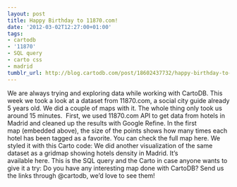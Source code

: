 ```yaml
---
layout: post
title: Happy Birthday to 11870.com!
date: '2012-03-02T12:27:00+01:00'
tags:
- cartodb
- '11870'
- SQL query
- carto css
- madrid
tumblr_url: http://blog.cartodb.com/post/18602437732/happy-birthday-to-11870-com
---
```


We are always trying and exploring data while working with CartoDB. This week we took a look at a dataset from 11870.com, a social city guide already 5 years old. We did a couple of maps with it. The whole thing only took us around 15 minutes. 
First, we used 11870.com API to get data from hotels in Madrid and cleaned up the results with Google Refine. In the first map (embedded above), the size of the points shows how many times each hotel has been tagged as a favorite. You can check the full map here.
We styled it with this Carto code:
 We did another visualization of the same dataset as a gridmap showing hotels density in Madrid. It’s available here. This is the SQL query and the Carto in case anyone wants to give it a try:
 Do you have any interesting map done with CartoDB? Send us the links through @cartodb, we’d love to see them!
